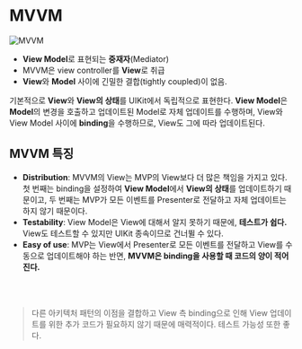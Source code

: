 # MVVM

![MVVM](https://user-images.githubusercontent.com/55693272/208023412-f4e69d92-03a8-4c1c-9faf-ed971eb7f1ab.PNG)

- **View Model**로 표현되는 **중재자**(Mediator)
- MVVM은 view controller를 **View**로 취급
- **View**와 **Model** 사이에 긴밀한 결합(tightly coupled)이 없음.

기본적으로 **View**와 **View의 상태**를 UIKit에서 독립적으로 표현한다. **View Model**은 **Model**의 변경을 호출하고 업데이트된 Model로 자체 업데이트를 수행하며, 
View와 View Model 사이에 **binding**을 수행하므로, View도 그에 따라 업데이트된다.

## MVVM 특징
- **Distribution**: MVVM의 View는 MVP의 View보다 더 많은 책임을 가지고 있다. 첫 번째는 binding을 설정하여 **View Model**에서 **View의 상태**를 업데이트하기 때문이고, 두 번째는 MVP가 모든 이벤트를 Presenter로 전달하고 자체 업데이트는 하지 않기 때문이다. 
- **Testability**: View Model은 View에 대해서 알지 못하기 때문에, **테스트가 쉽다.** View도 테스트할 수 있지만 UIKit 종속이므로 건너뛸 수 있다. 
- **Easy of use**: MVP는 View에서 Presenter로 모든 이벤트를 전달하고 View를 수동으로 업데이트해야 하는 반면, **MVVM은 binding을 사용할 때 코드의 양이 적어진다.**


<br></br>
> 다른 아키텍처 패턴의 이점을 결합하고 View 측 binding으로 인해 View 업데이트를 위한 추가 코드가 필요하지 않기 때문에 매력적이다. 테스트 가능성 또한 좋다.
